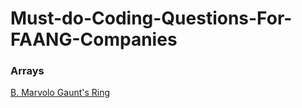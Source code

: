 # Must-do-Coding-Questions-For-FAANG-Companies


### Arrays
[B. Marvolo Gaunt's Ring](https://codeforces.com/problemset/problem/855/B)
